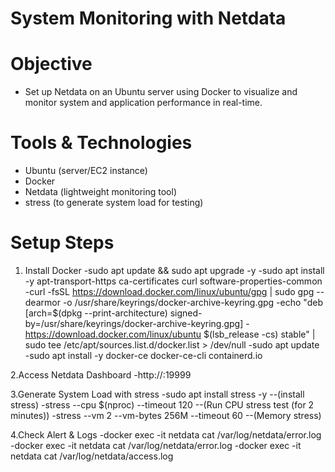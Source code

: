 # System Monitoring with Netdata

 # Objective

- Set up Netdata on an Ubuntu server using Docker to visualize and monitor system and application performance in real-time.

# Tools & Technologies
- Ubuntu (server/EC2 instance)
- Docker
- Netdata (lightweight monitoring tool)
- stress (to generate system load for testing)

# Setup Steps

1. Install Docker
-sudo apt update && sudo apt upgrade -y
-sudo apt install -y apt-transport-https ca-certificates curl software-properties-common
-curl -fsSL https://download.docker.com/linux/ubuntu/gpg | sudo gpg --dearmor -o /usr/share/keyrings/docker-archive-keyring.gpg
-echo "deb [arch=$(dpkg --print-architecture) signed-by=/usr/share/keyrings/docker-archive-keyring.gpg] -https://download.docker.com/linux/ubuntu $(lsb_release -cs) stable" | sudo tee /etc/apt/sources.list.d/docker.list > /dev/null
-sudo apt update
-sudo apt install -y docker-ce docker-ce-cli containerd.io

2.Access Netdata Dashboard
-http://<server-ip>:19999

3.Generate System Load with stress
-sudo apt install stress -y --(install stress)
-stress --cpu $(nproc) --timeout 120 --(Run CPU stress test (for 2 minutes))
-stress --vm 2 --vm-bytes 256M --timeout 60 --(Memory stress)

4.Check Alert & Logs
-docker exec -it netdata cat /var/log/netdata/error.log
-docker exec -it netdata cat /var/log/netdata/error.log
-docker exec -it netdata cat /var/log/netdata/access.log
